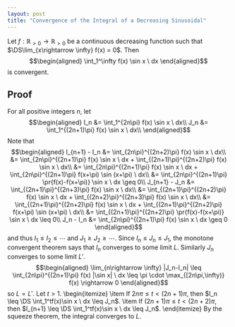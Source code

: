 ```yaml
---
layout: post
title: "Convergence of the Integral of a Decreasing Sinusoidal"
---
```


Let $f: \mathbb{R}_{>0} \rightarrow \mathbb{R}_{>0}$ be a continuous decreasing function such that $\DS\lim_{x\rightarrow \infty} f(x) = 0$. Then
$$\begin{aligned}
    \int_1^\infty f(x) \sin x \ dx
\end{aligned}$$
is convergent. 

## Proof

For all positive integers $n$, let
$$\begin{aligned}
    I_n &= \int_1^{2n\pi} f(x) \sin x \ dx\\
    J_n &= \int_1^{(2n+1)\pi} f(x) \sin x \ dx\\
\end{aligned}$$
Note that
$$\begin{aligned}
    I_{n+1} - I_n &= \int_{2n\pi}^{(2n+2)\pi} f(x) \sin x \ dx\\
    &= \int_{2n\pi}^{(2n+1)\pi} f(x) \sin x \ dx + \int_{(2n+1)\pi}^{(2n+2)\pi} f(x) \sin x \ dx\\
    &= \int_{2n\pi}^{(2n+1)\pi} f(x) \sin x \ dx + \int_{2n\pi}^{(2n+1)\pi} f(x+\pi) \sin (x+\pi) \ dx\\
    &= \int_{2n\pi}^{(2n+1)\pi} \pr{f(x)-f(x+\pi)} \sin x \ dx \geq 0\\
    J_{n+1} - J_n &= \int_{(2n+1)\pi}^{(2n+3)\pi} f(x) \sin x \ dx\\
    &= \int_{(2n+1)\pi}^{(2n+2)\pi} f(x) \sin x \ dx + \int_{(2n+2)\pi}^{(2n+3)\pi} f(x) \sin x \ dx\\
    &= \int_{(2n+1)\pi}^{(2n+2)\pi} f(x) \sin x \ dx + \int_{(2n+1)\pi}^{(2n+2)\pi} f(x+\pi) \sin (x+\pi) \ dx\\
    &= \int_{(2n+1)\pi}^{(2n+2)\pi} \pr{f(x)-f(x+\pi)} \sin x \ dx \leq 0\\
    J_n - I_n &= \int_{2n\pi}^{(2n+1)\pi} f(x) \sin x \ dx \geq 0
\end{aligned}$$
and thus $I_1\leq I_2 \leq \cdots$ and $J_1 \geq J_2 \geq \cdots$. Since $I_n \leq J_n \leq J_1$, the monotone convergent theorem says that $I_n$ converges to some limit $L$. Similarly $J_n$ converges to some limit $L'$. 
$$\begin{aligned}
    \lim_{n\rightarrow \infty} |J_n-I_n| \leq \int_{2n\pi}^{(2n+1)\pi} f(x) |\sin x| \ dx \leq \pi \cdot \max_{[2n\pi,\infty)} f(x) \rightarrow 0
\end{aligned}$$
so $L=L'$. Let $t>1$.
\begin{itemize}
    \item If $2n\pi \leq t < (2n+1)\pi$, then $I_n \leq \DS \int_1^tf(x)\sin x \ dx \leq J_n$.
    \item If $(2n+1)\pi \leq t < (2n+2)\pi$, then $I_{n+1} \leq \DS \int_1^tf(x)\sin x \ dx \leq J_n$.
\end{itemize}
By the squeeze theorem, the integral converges to $L$.
